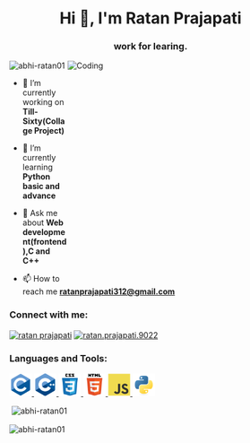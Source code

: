 <h1 align="center">Hi 👋, I'm Ratan Prajapati</h1>
<h3 align="center">work for learing.</h3>
<img align="right" width = "400px" height = "400px" alt="Coding" src = "https://www.google.com/url?sa=i&url=https%3A%2F%2Fgiphy.com%2Fexplore%2Fprogramming&psig=AOvVaw2bNk0tVoiySWmzzvyWMmrT&ust=1678388003059000&source=images&cd=vfe&ved=0CA8QjRxqFwoTCNCx-deAzf0CFQAAAAAdAAAAABAE">
<p align="left"> <img src="https://komarev.com/ghpvc/?username=abhi-ratan01&label=Profile%20views&color=0e75b6&style=flat" alt="abhi-ratan01" /> </p>

- 🔭 I’m currently working on **Till-Sixty(Collage Project)**

- 🌱 I’m currently learning **Python basic and advance**

- 💬 Ask me about **Web development(frontend),C and C++**

- 📫 How to reach me **ratanprajapati312@gmail.com**

<h3 align="left">Connect with me:</h3>
<p align="left">
<a href="https://linkedin.com/in/ratan prajapati" target="blank"><img align="center" src="https://raw.githubusercontent.com/rahuldkjain/github-profile-readme-generator/master/src/images/icons/Social/linked-in-alt.svg" alt="ratan prajapati" height="30" width="40" /></a>
<a href="https://instagram.com/ratan.prajapati.9022" target="blank"><img align="center" src="https://raw.githubusercontent.com/rahuldkjain/github-profile-readme-generator/master/src/images/icons/Social/instagram.svg" alt="ratan.prajapati.9022" height="30" width="40" /></a>
</p>

<h3 align="left">Languages and Tools:</h3>
<p align="left"> <a href="https://www.cprogramming.com/" target="_blank" rel="noreferrer"> <img src="https://raw.githubusercontent.com/devicons/devicon/master/icons/c/c-original.svg" alt="c" width="40" height="40"/> </a> <a href="https://www.w3schools.com/cpp/" target="_blank" rel="noreferrer"> <img src="https://raw.githubusercontent.com/devicons/devicon/master/icons/cplusplus/cplusplus-original.svg" alt="cplusplus" width="40" height="40"/> </a> <a href="https://www.w3schools.com/css/" target="_blank" rel="noreferrer"> <img src="https://raw.githubusercontent.com/devicons/devicon/master/icons/css3/css3-original-wordmark.svg" alt="css3" width="40" height="40"/> </a> <a href="https://www.w3.org/html/" target="_blank" rel="noreferrer"> <img src="https://raw.githubusercontent.com/devicons/devicon/master/icons/html5/html5-original-wordmark.svg" alt="html5" width="40" height="40"/> </a> <a href="https://developer.mozilla.org/en-US/docs/Web/JavaScript" target="_blank" rel="noreferrer"> <img src="https://raw.githubusercontent.com/devicons/devicon/master/icons/javascript/javascript-original.svg" alt="javascript" width="40" height="40"/> </a> <a href="https://www.python.org" target="_blank" rel="noreferrer"> <img src="https://raw.githubusercontent.com/devicons/devicon/master/icons/python/python-original.svg" alt="python" width="40" height="40"/> </a> </p>

<p>&nbsp;<img align="center" src="https://github-readme-stats.vercel.app/api?username=abhi-ratan01&show_icons=true&locale=en" alt="abhi-ratan01" /></p>

<p><img align="center" src="https://github-readme-streak-stats.herokuapp.com/?user=abhi-ratan01&" alt="abhi-ratan01" /></p>
